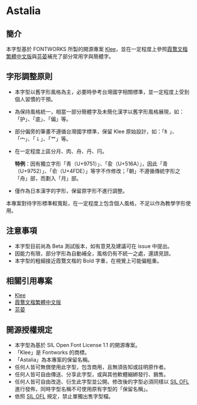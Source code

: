 # Astalia

## 簡介

本字型基於 FONTWORKS 所製的開源專案 [Klee](https://github.com/fontworks-fonts/Klee)，並在一定程度上參照[霞鶩文楷繁體中文版](https://github.com/lxgw/LxgwWenkaiTC)與[芫荽](https://github.com/ButTaiwan/iansui)補充了部分常用字與簡體字。

## 字形調整原則

- 本字型以舊字形風格為主，必要時參考台灣國字相關標準，並一定程度上受到個人習慣的干預。
- 為保持風格統一，相當一部分簡體字及未簡化漢字以舊字形風格展現，如：「护」、「底」、「偏」等。
- 部分偏旁的筆畫不遵循台灣國字標準，保留 Klee 原始設計，如：「糹」、「宀」、「㇙」、「艹」等。
- 在一定程度上區分月、肉、舟、丹、冃。
  
  **特例**：因有獨立字形「靑（U+9751）」、「兪（U+516A）」，因此「青（U+9752）」、「俞（U+4FDE）」等字不作修改；「朝」不遵循傳統字形之「舟」部，而劃入「月」部。
- 僅作為日本漢字的字形，保留原字形不進行調整。

本專案對待字形標準較寬鬆，在一定程度上包含個人風格，不足以作為教學字形使用。

## 注意事項

- 本字型目前尚為 Beta 測試版本，如有意見及建議可在 issue 中提出。
- 因能力有限，部分字形為自動補全，風格仍有不統一之處，還請見諒。
- 本字型的粗細接近霞鶩文楷的 Bold 字重，在視覺上可能偏粗重。

## 相關引用專案

- [Klee](https://github.com/fontworks-fonts/Klee)
- [霞鶩文楷繁體中文版](https://github.com/lxgw/LxgwWenkaiTC)
- [芫荽](https://github.com/ButTaiwan/iansui)

## 開源授權規定

- 本字型為基於 SIL Open Font License 1.1 的開源專案。
- 「Klee」是 Fontworks 的商標。
- 「Astalia」為本專案的保留名稱。
- 任何人皆可無償使用此字型，包含商用，且無須告知或註明原作者。
- 任何人皆可自由傳送、分享此字型，或與其他軟體綑綁發行、銷售。
- 任何人皆可自由改造、衍生此字型並公開。修改後的字型必須同樣以 [SIL OFL](https://scripts.sil.org/OFL) 進行發佈，同時字型名稱不可使用原有字型的「保留名稱」。
- 依照 [SIL OFL](https://scripts.sil.org/OFL) 規定，禁止單獨出售字型檔。